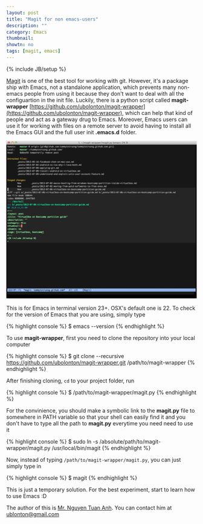 ```yaml
---
layout: post
title: "Magit for non emacs-users"
description: ""
category: Emacs
thumbnail: 
showtn: no
tags: [magit, emacs]
---
```

{% include JB/setup %}

[Magit](https://github.com/magit/magit)
is one of the best tool for working with git. However, it's a package ship
with Emacs, not a standalone application, which prevents many non-emacs people
from using it because they don't want to deal with all the configuartion in the
init file. Luckily, there is a python script called **magit-wrapper**
[https://github.com/ubolonton/magit-wrapper](https://github.com/ubolonton/magit-wrapper),
which can help that kind of people and act as a gateway drug to Emacs. Moreover,
Emacs users can use it for working with files on a remote server to avoid having
to install all the Emacs GUI and the full user init **.emacs.d** folder.

![Screenshot](/files/2013-07-10-magit-for-non-emacs-users/ss.png)

<!-- more -->

This is for Emacs in terminal version 23+. OSX's default one is 22. To check for
the version of Emacs that you are using, simply type

{% highlight console %}
$ emacs --version
{% endhighlight %}

To use **magit-wrapper**, first you need to clone the repository into your local
computer

{% highlight console %}
$ git clone --recursive https://github.com/ubolonton/magit-wrapper.git /path/to/magit-wrapper
{% endhighlight %}

After finishing cloning, `cd` to your project folder, run

{% highlight console %}
$ /path/to/magit-wrapper/magit.py
{% endhighlight %}

For the convinience, you should make a symbolic link to the **magit.py** file to
somewhere in PATH variable so that your shell can easily find it and you don't
have to type all the path to **magit.py** everytime you need need to use it

{% highlight console %}
$ sudo ln -s /absolute/path/to/magit-wrapper/magit.py /usr/local/bin/magit
{% endhighlight %}

Now, instead of typing `/path/to/magit-wrapper/magit.py`, you can just simply
type in

{% highlight console %}
$ magit
{% endhighlight %}

This is just a temporary solution. For the best experiment, start to learn how
to use Emacs :D

The author of this is [Mr. Nguyen Tuan Anh](https://github.com/ubolonton). You
can contact him at [ublonton@gmail.com](ubolonton@gmail.com)
